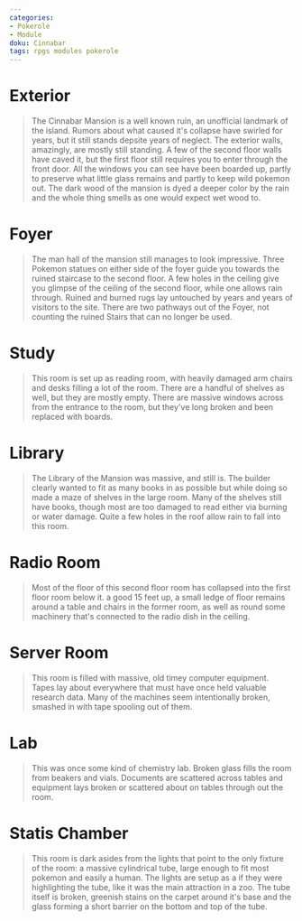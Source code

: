 ```yaml
---
categories:
- Pokerole
- Module
doku: Cinnabar
tags: rpgs modules pokerole
---
```

# Exterior

> The Cinnabar Mansion is a well known ruin, an unofficial landmark of the island. Rumors about what caused it's collapse have swirled for years, but it still stands depsite years of neglect.
> The exterior walls, amazingly, are mostly still standing. A few of the second floor walls have caved it, but the first floor still requires you to enter through the front door. All the windows you can see have been boarded up, partly to preserve what little glass remains and partly to keep wild pokemon out. The dark wood of the mansion is dyed a deeper color by the rain and the whole thing smells as one would expect wet wood to.

# Foyer 

> The man hall of the mansion still manages to look impressive. Three Pokemon statues on either side of the foyer guide you towards the ruined staircase to the second floor. A few holes in the ceiling give you glimpse of the ceiling of the second floor, while one allows rain through. Ruined and burned rugs lay untouched by years and years of visitors to the site. There are two  pathways out of the Foyer, not counting the ruined Stairs that can no longer be used. 

# Study

> This room is set up as reading room, with heavily damaged arm chairs and desks filling a lot of the room. There are a handful of shelves as well, but they are mostly empty. There are massive windows across from the entrance to the room, but they've long broken and been replaced with boards. 

# Library 

> The Library of the Mansion was massive, and still is. The builder clearly wanted to fit as many books in as possible but while doing so made a maze of shelves in the large room. Many of the shelves still have books, though most are too damaged to read either via burning or water damage. Quite a few holes in the roof allow rain to fall into this room.

# Radio Room

> Most of the floor of this second floor room has collapsed into the first floor room below it. a good 15 feet up, a small ledge of floor remains around a table and chairs in the former room, as well as round some machinery that's connected to the radio dish in the ceiling. 

# Server Room

> This room is filled with massive, old timey computer equipment. Tapes lay about everywhere that must have once held valuable research data. Many of the machines seem intentionally broken, smashed in with tape spooling out of them. 

# Lab

> This was once some kind of chemistry lab. Broken glass fills the room from beakers and vials. Documents are scattered across tables and equipment lays broken or scattered about on tables through out the room. 

# Statis Chamber

> This room is dark asides from the lights that point to the only fixture of the room: a massive cylindrical tube, large enough to fit most pokemon and easily a human. The lights are setup as a if they were highlighting the tube, like it was the main attraction in a zoo. The tube itself is broken, greenish stains on the carpet around it's base and the glass forming a short barrier on the bottom and top of the tube.  